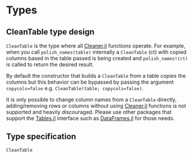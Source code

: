 # Types

## CleanTable type design

`CleanTable` is the type where all [Cleaner.jl](https://github.com/TheRoniOne/Cleaner.jl) functions operate. For example, when you call `polish_names(table)` internally a `CleanTable` (ct) with copied columns based in the table passed is being created and `polish_names!(ct)` is called to return the desired result.

By default the constructor that builds a `CleanTable` from a table copies the columns but this behavior can be bypassed by passing the argument `copycols=false` e.g. `CleanTable(table; copycols=false)`.

It is only possible to change column names from a `CleanTable` directly, adding/removing rows or columns without using [Cleaner.jl](https://github.com/TheRoniOne/Cleaner.jl) functions is not supported and heavily discouraged. Please use other packages that support the [Tables.jl](https://github.com/JuliaData/Tables.jl) interface such as [DataFrames.jl](https://github.com/JuliaData/DataFrames.jl) for those needs.

## Type specification

```@docs
CleanTable
```
